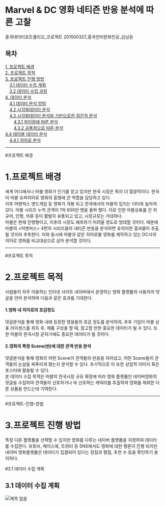 # Marvel & DC 영화 네티즌 반응 분석에 따른 고찰	
중국데이터포트폴리오_프로젝트	
201500327_중국언어문화전공_김남윤

## 목차
[1. 프로젝트 배경](#프로젝트-배경)  
[2. 프로젝트 목적](#프로젝트-목적)  
[3. 프로젝트 진행 방법](#프로젝트-진행-방법)   
　[3.1 데이터 수집 계획](#데이터-수집-계획)  
　[3.2 데이터 수집 과정](#3.2)      
[4. 데이터 분석](#4.)  
　[4.1 데이터 분석 방법](#4.1)  
　[4.2 시각화데이터 분석](#4.2)  
　[4.3 시각화데이터 분석을 기반으로한 점진적 분석](#4.3)  
　　[4.3.1 차이점에 따른 분석](#4.3.1)  
　　[4.3.2 공통점으로 따른 분석](#4.3.2)  
[4.4 테이블 데이터 분석](#4.4)  
　[4.4.1 히어로 분석](#4.4.1)  
 ___
#프로젝트 배경  
# 1.프로젝트 배경 
세계 어디에서나 마블 영화가 인기를 얻고 있지만 한국 시장은 특히 더 열광적이다. 한국이 마블 슈퍼히어로 영화의 흥행에 큰 역할을 담당하고 있다.  
이후 어밴져스 앤드게임 등 영화가 개봉 되고 한국에서의 마블의 입지는 더더욱 높아져 갔다. 마블 시리즈 누적 관객이 1억 600만 명을 돌파 했다. 이로 인한 마블상표를 건 피규어, 인형, 의류 등이 활발히 유통되고 있고, 시장규모는 거대하다.   
마블은 현재 진행형이고, 이후의 시장도 예측하기 어려울 정도로 방대할 것이다. 때문에 마블의 <어밴져스> 4편의 시리즈들의 네티즌 반응을 분석하면 유의미한 결과물이 추출될 것이라 추측한다. 이와 동시에 마블과 같은 히어로물 영화를 제작하고 있는 DC사의 히어로 영화를 비교대상으로 삼아 분석할 것이다.
___
#프로젝트 목적
# 2.프로젝트 목적
사람들이 자주 이용하는 인터넷 사이트 네이버에서 운영하는 영화 플랫폼의 사용자의 댓글을 언어 분석하여 다음과 같은 효과를 기대한다.  
#### 1.영화 내 히어로의 호감정도  
댓글분석을 통해 영화 내에 등장한 영웅들의 호감 정도를 분석하여, 추후 기업이 마블 상표 라이센스를 취득 후, 제품 구성을 할 때, 참고할 만한 중요한 데이터가 될 수 있다. 또한 마블의 한국시장 굳히기에도 중요한 데이터가 될 것이다.   
#### 2.영화의 특정 Scene(씬)에 대한 관객 반응 분석  
댓글분석을 통해 영화의 어떤 Scene이 관객들의 반응을 자아냈고, 어떤 Scene들이 관객들의 눈살을 찌푸리게 했는지 분석할 수 있다. 추가적으로 이 또한 상업적 이미지 혹은 포스터에 활용될 수 있다.  
본 데이터 수집 목적은 마블의 한국시장 규모 확장에 따라 영화 플랫폼인 네이버영화의 댓글을 수집하여 관객들의 선호하거나 비 선호하는 캐릭터를 추출하여 영화를 제외한 다른 상품을 만드는데 기여한다.
___
#프로젝트-진행-방법
# 3.프로젝트 진행 방법
특정 다른 플랫폼을 선택할 수 있지만 영화를 다루는 네이버 플랫폼을 지정하여 데이터를 수집한다. 유튜브, 페이스북, 트위터 등 SNS에서도 영화에 대한 평론이 진행 되지만 네이버 영화플랫폼은 데이터가 집결되어 있다는 장점과 평점, 추천 수 등을 확인하기 용이하다.
  
#3.1 데이터 수집 계획  
## 3.1 데이터 수집 계획
![제목 없음](https://user-images.githubusercontent.com/74234264/101738419-79415000-3b09-11eb-89fa-6b7f2fd4d40b.png)

